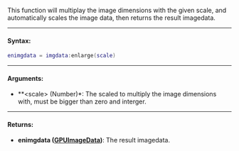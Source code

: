 This function will multiplay the image dimensions with the given scale, and automatically scales the image data, then returns the result imagedata.

---

#### Syntax:
```lua
enimgdata = imgdata:enlarge(scale)
```

---

#### Arguments:

* **<scale\> (Number)*: The scaled to multiply the image dimensions with, must be bigger than zero and interger.

---

#### Returns:

* **enimgdata ([GPUImageData](imagedata.md))**: The result imagedata.